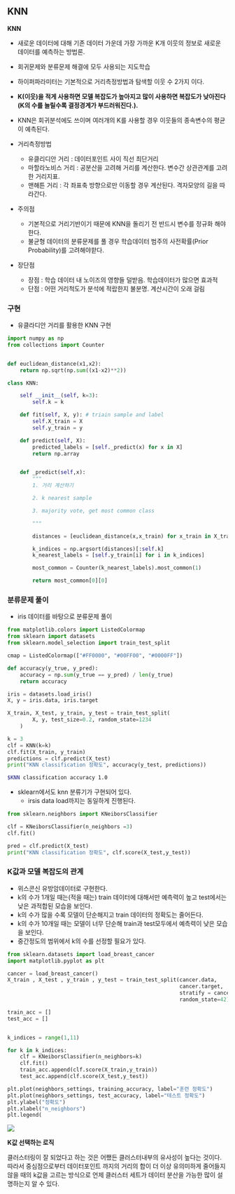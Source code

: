 ## KNN

**KNN**

- 새로운 데이터에 대해 기존 데이터 가운데 가장 가까운 K개 이웃의 정보로 새로운 데이터를 예측하는 방법론.
- 회귀문제와 분류문제 해결에 모두 사용되는 지도학습
- 하이퍼파라미터는 기본적으로 거리측정방법과 탐색할 이웃 수 2가지 이다.
- **K(이웃)을 적게 사용하면 모델 복잡도가 높아지고 많이 사용하면 복잡도가 낮아진다(K의 수를 늘릴수록 결정경계가 부드러워진다.).**
- KNN은 회귀분석에도 쓰이며 여러개의 K를 사용할 경우 이웃들의 종속변수의 평균이 예측된다.
- 거리측정방법
    + 유클리디안 거리 : 데이터포인트 사이 직선 최단거리
    + 마할라노비스 거리 : 공분산을 고려해 거리를 계산한다. 변수간 상관관계를 고려한 거리지표.
    + 맨해튼 거리 : 각 좌표축 방향으로만 이동할 경우 계산된다. 격자모양의 길을 따라간다.
- 주의점
    + 기본적으로 거리기반이기 때문에 KNN을 돌리기 전 반드시 변수를 정규화 해야 한다.
    + 불균형 데이터의 분류문제를 풀 경우 학습데이터 범주의 사전확률(Prior Probability)를 고려해야핟다.

- 장단점
    +   장점 : 학습 데이터 내 노이즈의 영향들 덜받음. 학습데이터가 많으면 효과적 
    +   단점 : 어떤 거리척도가 분석에 적랍한지 불분명. 계산시간이 오래 걸림 


### 구현

- 유클라디안 거리를 활용한 KNN 구현

```python
import numpy as np
from collections import Counter


def euclidean_distance(x1,x2):
    return np.sqrt(np.sum((x1-x2)**2))

class KNN:

    self __init__(self, k=3):
        self.k = k 

    def fit(self, X, y): # triain sample and label
        self.X_train = X
        self.y_train = y

    def predict(self, X):
        predicted_labels = [self._predict(x) for x in X]
        return np.array


    def _predict(self,x):
        """
        1. 거리 계산하기

        2. k nearest sample

        3. majority vote, get most common class

        """

        distances = [euclidean_distance(x,x_train) for x_train in X_train]

        k_indices = np.argsort(distances)[:self.k]
        k_nearest_labels = [self.y_train[i] for i in k_indices]

        most_common = Counter(k_nearest_labels).most_common(1)

        return most_common[0][0]

```


### 분류문제 풀이

- iris 데이터를 바탕으로 분류문제 풀이

```python
from matplotlib.colors import ListedColormap
from sklearn import datasets
from sklearn.model_selection import train_test_split

cmap = ListedColormap(["#FF0000", "#00FF00", "#0000FF"])

def accuracy(y_true, y_pred):
    accuracy = np.sum(y_true == y_pred) / len(y_true)
    return accuracy

iris = datasets.load_iris()
X, y = iris.data, iris.target

X_train, X_test, y_train, y_test = train_test_split(
        X, y, test_size=0.2, random_state=1234
    )

k = 3
clf = KNN(k=k)
clf.fit(X_train, y_train)
predictions = clf.predict(X_test)
print("KNN classification 정확도", accuracy(y_test, predictions))

```


```bash
$KNN classification accuracy 1.0

```

- sklearn에서도 knn 분류기가 구현되어 있다.
    + irsis data load까지는 동일하게 진행된다.

```python
from sklearn.neighbors import KNeiborsClassifier

clf = KNeiborsClassifier(n_neighbors =3)
clf.fit()

pred = clf.predict(X_test)
print("KNN classification 정확도", clf.score(X_test,y_test))


```


### K값과 모델 복잡도의 관계

- 위스콘신 유방암데이터로 구현한다.
- k의 수가 1개일 때는(적을 때는) train 데이터에 대해서만 예측력이 높고 test에서는 낮은 과적합된 모습을 보인다.
- k의 수가 많을 수록 모델이 단순해지고 train 데이터의 정확도는 줄어든다.
- k의 수가 10개일 때는 모델이 너무 단순해 train과 test모두에서 예측력이 낮은 모습을 보인다.
- 중간정도의 범위에서 k의 수를 선정할 필요가 있다.

```python
from sklearn.datasets import load_breast_cancer
import matplotlib.pyplot as plt

cancer = load_breast_cancer()
X_train , X_test , y_train , y_test = train_test_split(cancer.data,
                                                       cancer.target,
                                                       stratify = cancer.target, # stratify 값을 target으로 지정해주면 각각의 class 비율(ratio)을 train / validation에 유지해준다. (한 쪽에 쏠려서 분배되는 것을 방지)
                                                       random_state=42)

train_acc = []
test_acc = []


k_indices = range(1,11)

for k in k_indices:
    clf = KNeiborsClassifier(n_neighbors=k)
    clf.fit()
    train_acc.append(clf.score(X_train,y_train))
    test_acc.append(clf.score(X_test,y_test))

plt.plot(neighbors_settings, training_accuracy, label="훈련 정확도")
plt.plot(neighbors_settings, test_accuracy, label="테스트 정확도")
plt.ylabel("정확도")
plt.xlabel("n_neighbors")
plt.legend(

```


![](https://tensorflowkorea.files.wordpress.com/2017/06/2-7.png?w=1024)





**K값 선택하는 로직**

클러스터링이 잘 되었다고 하는 것은 어쨌든 클러스터내부의 유사성이 높다는 것이다. 
따라서 중심점으로부터 데이터포인트 까지의 거리의 합이 더 이상 유의미하게 줄어들지 않을 때의 k값을 고르는 방식으로 언제 클러스터 세트가 데이터 분산을 가능한 많이 설명하는지 알 수 있다.